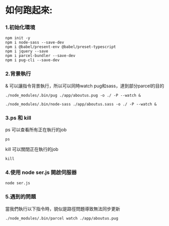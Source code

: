 # 如何跑起來:
### 1.初始化環境
    npm init -y
    npm i node-sass --save-dev
    npm i @babel/present-env @babel/preset-typescript
    npm i jquery --save
    npm i parcel-bundler --save-dev
    npm i pug-cli --save-dev
### 2.背景執行
& 可以讓指令背景執行，所以可以同時watch pug和sass，達到部分parcel的目的
```
./node_modules/.bin/pug ./app/aboutus.pug -o ./ -P --watch &
```
```
./node_modules/.bin/node-sass ./app/aboutus.sass -o ./ -P --watch &
```
### 3.ps 和 kill
ps 可以查看所有正在執行的job
```
ps
```
kill 可以關閉正在執行的job
```
kill
```
### 4.使用 node ser.js 開啟伺服器
```
node ser.js
```
### 5.遇到的問題
當我們執行以下指令時，貌似是路徑問題導致無法同步更新
```
./node_modules/.bin/parcel watch ./app/aboutus.pug
```
